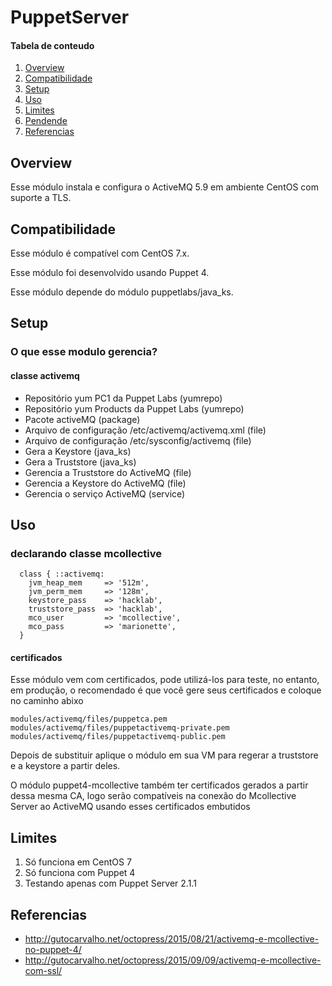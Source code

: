# PuppetServer

#### Tabela de conteudo

1. [Overview](#overview)
2. [Compatibilidade](#compatibilidade)
3. [Setup](#setup)
4. [Uso](#uso)
5. [Limites](#limites)
6. [Pendende](#pendente)
7. [Referencias](#referencias)

## Overview

Esse módulo instala e configura o ActiveMQ 5.9 em ambiente CentOS com suporte a TLS.

## Compatibilidade

Esse módulo é compatível com CentOS 7.x.

Esse módulo foi desenvolvido usando Puppet 4.

Esse módulo depende do módulo puppetlabs/java_ks.

## Setup

### O que esse modulo gerencia?

#### classe activemq

  * Repositório yum PC1 da Puppet Labs (yumrepo)
  * Repositório yum Products da Puppet Labs (yumrepo)
  * Pacote activeMQ (package)
  * Arquivo de configuração /etc/activemq/activemq.xml (file)
  * Arquivo de configuração /etc/sysconfig/activemq (file)
  * Gera a Keystore (java_ks)
  * Gera a Truststore (java_ks)
  * Gerencia a Truststore do ActiveMQ (file)
  * Gerencia a Keystore do ActiveMQ (file)
  * Gerencia o serviço ActiveMQ (service)
  
## Uso

### declarando classe mcollective

```puppet
  class { ::activemq:
    jvm_heap_mem     => '512m',
    jvm_perm_mem     => '128m',
    keystore_pass    => 'hacklab',
    truststore_pass  => 'hacklab',
    mco_user         => 'mcollective',
    mco_pass         => 'marionette',
  }
```

#### certificados

Esse módulo vem com certificados, pode utilizá-los para teste, no entanto, em produção, o recomendado é que você gere seus certificados e coloque no caminho abixo

```
modules/activemq/files/puppetca.pem
modules/activemq/files/puppetactivemq-private.pem
modules/activemq/files/puppetactivemq-public.pem
```

Depois de substituir aplique o módulo em sua VM para regerar a truststore e a keystore a partir deles.

O módulo puppet4-mcollective também ter certificados gerados a partir dessa mesma CA, logo serão compatíveis na conexão do Mcollective Server ao ActiveMQ usando esses certificados embutidos

## Limites

  1. Só funciona em CentOS 7
  2. Só funciona com Puppet 4
  3. Testando apenas com Puppet Server 2.1.1

## Referencias

  * http://gutocarvalho.net/octopress/2015/08/21/activemq-e-mcollective-no-puppet-4/
  * http://gutocarvalho.net/octopress/2015/09/09/activemq-e-mcollective-com-ssl/